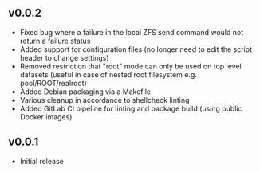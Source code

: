## v0.0.2
- Fixed bug where a failure in the local ZFS send command would not return a failure status
- Added support for configuration files (no longer need to edit the script header to change settings)
- Removed restriction that "root" mode can only be used on top level datasets (useful in case of nested root filesystem e.g. pool/ROOT/realroot)
- Added Debian packaging via a Makefile
- Various cleanup in accordance to shellcheck linting
- Added GitLab CI pipeline for linting and package build (using public Docker images)

## v0.0.1
- Initial release
